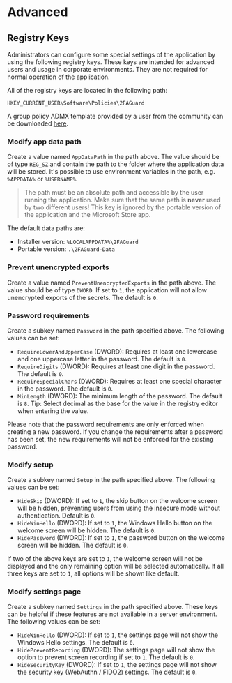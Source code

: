 # Advanced

## Registry Keys

Administrators can configure some special settings of the application by using the following registry keys. These keys are intended for advanced users and usage in corporate environments. They are not required for normal operation of the application.

All of the registry keys are located in the following path:

```
HKEY_CURRENT_USER\Software\Policies\2FAGuard
```

A group policy ADMX template provided by a user from the community can be downloaded [here](https://2faguard.app/static-content/2FAGuard-ADMX-Template.zip).

### Modify app data path

Create a value named `AppDataPath` in the path above. The value should be of type `REG_SZ` and contain the path to the folder where the application data will be stored. It's possible to use environment variables in the path, e.g. `%APPDATA%` or `%USERNAME%`.

> The path must be an absolute path and accessible by the user running the application. Make sure that the same path is **never** used by two different users! This key is ignored by the portable version of the application and the Microsoft Store app.

The default data paths are:

- Installer version: `%LOCALAPPDATA%\2FAGuard`
- Portable version: `.\2FAGuard-Data`

### Prevent unencrypted exports

Create a value named `PreventUnencryptedExports` in the path above. The value should be of type `DWORD`. If set to `1`, the application will not allow unencrypted exports of the secrets. The default is `0`.

### Password requirements

Create a subkey named `Password` in the path specified above. The following values can be set:

- `RequireLowerAndUpperCase` (DWORD): Requires at least one lowercase and one uppercase letter in the password. The default is `0`.
- `RequireDigits` (DWORD): Requires at least one digit in the password. The default is `0`.
- `RequireSpecialChars` (DWORD): Requires at least one special character in the password. The default is `0`.
- `MinLength` (DWORD): The minimum length of the password. The default is `8`. Tip: Select decimal as the base for the value in the registry editor when entering the value.

Please note that the password requirements are only enforced when creating a new password. If you change the requirements after a password has been set, the new requirements will not be enforced for the existing password.

### Modify setup

Create a subkey named `Setup` in the path specified above. The following values can be set:

- `HideSkip` (DWORD): If set to `1`, the skip button on the welcome screen will be hidden, preventing users from using the insecure mode without authentication. Default is `0`.
- `HideWinHello` (DWORD): If set to `1`, the Windows Hello button on the welcome screen will be hidden. The default is `0`.
- `HidePassword` (DWORD): If set to `1`, the password button on the welcome screen will be hidden. The default is `0`.

If two of the above keys are set to `1`, the welcome screen will not be displayed and the only remaining option will be selected automatically. If all three keys are set to `1`, all options will be shown like default.

### Modify settings page

Create a subkey named `Settings` in the path specified above. These keys can be helpful if these features are not available in a server environment. The following values can be set:

- `HideWinHello` (DWORD): If set to `1`, the settings page will not show the Windows Hello settings. The default is `0`.
- `HidePreventRecording` (DWORD): The settings page will not show the option to prevent screen recording if set to `1`. The default is `0`.
- `HideSecurityKey` (DWORD): If set to `1`, the settings page will not show the security key (WebAuthn / FIDO2) settings. The default is `0`.
